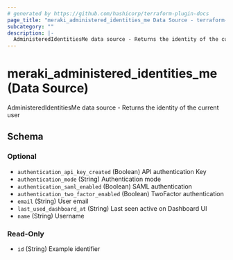 ```yaml
---
# generated by https://github.com/hashicorp/terraform-plugin-docs
page_title: "meraki_administered_identities_me Data Source - terraform-provider-meraki"
subcategory: ""
description: |-
  AdministeredIdentitiesMe data source - Returns the identity of the current user
---
```


# meraki_administered_identities_me (Data Source)

AdministeredIdentitiesMe data source - Returns the identity of the current user



<!-- schema generated by tfplugindocs -->
## Schema

### Optional

- `authentication_api_key_created` (Boolean) API authentication Key
- `authentication_mode` (String) Authentication mode
- `authentication_saml_enabled` (Boolean) SAML authentication
- `authentication_two_factor_enabled` (Boolean) TwoFactor authentication
- `email` (String) User email
- `last_used_dashboard_at` (String) Last seen active on Dashboard UI
- `name` (String) Username

### Read-Only

- `id` (String) Example identifier


